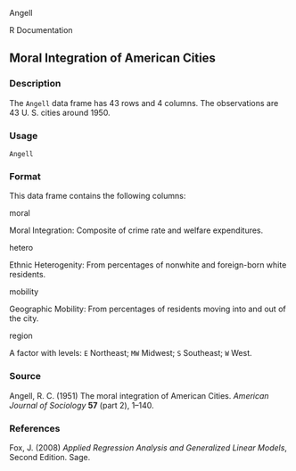 Angell

R Documentation

## Moral Integration of American Cities

### Description

The `Angell` data frame has 43 rows and 4 columns. The observations are 43 U.
S. cities around 1950.

### Usage

    
    Angell

### Format

This data frame contains the following columns:

moral

Moral Integration: Composite of crime rate and welfare expenditures.

hetero

Ethnic Heterogenity: From percentages of nonwhite and foreign-born white
residents.

mobility

Geographic Mobility: From percentages of residents moving into and out of the
city.

region

A factor with levels: `E` Northeast; `MW` Midwest; `S` Southeast; `W` West.

### Source

Angell, R. C. (1951) The moral integration of American Cities. _American
Journal of Sociology_ **57** (part 2), 1–140.

### References

Fox, J. (2008) _Applied Regression Analysis and Generalized Linear Models_,
Second Edition. Sage.

